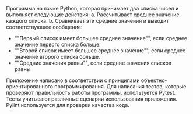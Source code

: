 Программа на языке Python, которая принимает два списка чисел и выполняет следующие действия:
a. Рассчитывает среднее значение каждого списка.
b. Сравнивает эти средние значения и выводит соответствующее сообщение:
- ""Первый список имеет большее среднее значение"", если среднее значение первого списка больше.
- ""Второй список имеет большее среднее значение"", если среднее значение второго списка больше.
- ""Средние значения равны"", если средние значения списков равны.

Приложение написано в соответствии с принципами объектно-ориентированного программирования.
Для написания тестов, которые проверяют правильность работы программы, используется Pytest. 
Тесты учитывают различные сценарии использования приложения.
Pylint используется для проверки качества кода.
